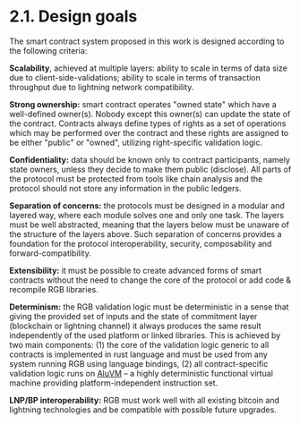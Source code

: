 # 2.1. Design goals

The smart contract system proposed in this work is designed according to the following criteria:

**Scalability**, achieved at multiple layers: ability to scale in terms of data size due to client-side-validations; ability to scale in terms of transaction throughput due to lightning network compatibility.

**Strong ownership:** smart contract operates "owned state" which have a well-defined owner(s). Nobody except this owner(s) can update the state of the contract. Contracts always define types of rights as a set of operations which may be performed over the contract and these rights are assigned to be either "public" or "owned", utilizing right-specific validation logic.

**Confidentiality:** data should be known only to contract participants, namely state owners, unless they decide to make them public (disclose). All parts of the protocol must be protected from tools like chain analysis and the protocol should not store any information in the public ledgers.

**Separation of concerns:** the protocols must be designed in a modular and layered way, where each module solves one and only one task. The layers must be well abstracted, meaning that the layers below must be unaware of the structure of the layers above. Such separation of concerns provides a foundation for the protocol interoperability, security, composability and forward-compatibility.

**Extensibility:** it must be possible to create advanced forms of smart contracts without the need to change the core of the protocol or add code & recompile RGB libraries.

**Determinism:** the RGB validation logic must be deterministic in a sense that giving the provided set of inputs and the state of commitment layer (blockchain or lightning channel) it always produces the same result independently of the used platform or linked libraries. This is achieved by two main components: (1) the core of the validation logic generic to all contracts is implemented in rust language and must be used from any system running RGB using language bindings, (2) all contract-specific validation logic runs on [AluVM](https://github.com/internet2-org/aluvm-spec) – a highly deterministic functional virtual machine providing platform-independent instruction set.

**LNP/BP interoperability:** RGB must work well with all existing bitcoin and lightning technologies and be compatible with possible future upgrades.
